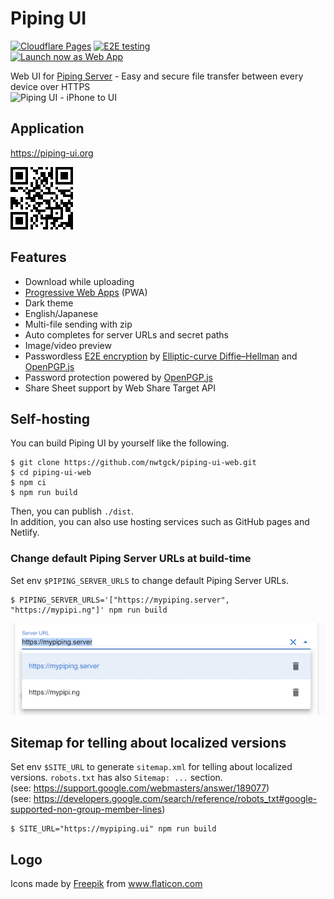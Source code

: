 # Piping UI
[![Cloudflare Pages](https://github.com/nwtgck/piping-ui-web/actions/workflows/cloudflare-pages.yml/badge.svg)](https://github.com/nwtgck/piping-ui-web/actions/workflows/cloudflare-pages.yml) [![E2E testing](https://github.com/nwtgck/piping-ui-web/actions/workflows/e2e-test.yml/badge.svg)](https://github.com/nwtgck/piping-ui-web/actions/workflows/e2e-test.yml)  
<a href="https://piping-ui.org"><img src="https://user-images.githubusercontent.com/9122190/28998409-c5bf7362-7a00-11e7-9b63-db56694522e7.png" alt="Launch now as Web App" height="48"></a>

Web UI for [Piping Server](https://github.com/nwtgck/piping-server) - Easy and secure file transfer between every device over HTTPS  
![Piping UI - iPhone to UI](doc_assets/iphone-to-ui.gif)

## Application

<https://piping-ui.org>

![Piping UI QR code](./doc_assets/piping-ui-qr.png)

## Features

- Download while uploading
- [Progressive Web Apps](https://developers.google.com/web/progressive-web-apps) (PWA)
- Dark theme
- English/Japanese
- Multi-file sending with zip
- Auto completes for server URLs and secret paths
- Image/video preview
- Passwordless [E2E encryption] by [Elliptic-curve Diffie–Hellman] and [OpenPGP.js]
- Password protection powered by [OpenPGP.js]
- Share Sheet support by Web Share Target API

## Self-hosting

You can build Piping UI by yourself like the following.

```console
$ git clone https://github.com/nwtgck/piping-ui-web.git
$ cd piping-ui-web
$ npm ci
$ npm run build
```

Then, you can publish `./dist`.  
In addition, you can also use hosting services such as GitHub pages and Netlify.

### Change default Piping Server URLs at build-time

Set env `$PIPING_SERVER_URLS` to change default Piping Server URLs.

```console
$ PIPING_SERVER_URLS='["https://mypiping.server", "https://mypipi.ng"]' npm run build
```

![Build-time Piping Server URLs](doc_assets/build-time-piping-server-urls.png)

## Sitemap for telling about localized versions

Set env `$SITE_URL` to generate `sitemap.xml` for telling about localized versions. `robots.txt` has also `Sitemap: ...` section.  
(see: <https://support.google.com/webmasters/answer/189077>)  
(see: <https://developers.google.com/search/reference/robots_txt#google-supported-non-group-member-lines>)

```console
$ SITE_URL="https://mypiping.ui" npm run build
```

## Logo
<div>Icons made by <a href="https://www.flaticon.com/authors/freepik" title="Freepik">Freepik</a> from <a href="https://www.flaticon.com/" title="Flaticon">www.flaticon.com</a></div>

[E2E encryption]: https://en.wikipedia.org/wiki/End-to-end_encryption
[Elliptic-curve Diffie–Hellman]: https://en.wikipedia.org/wiki/Elliptic-curve_Diffie%E2%80%93Hellman
[OpenPGP.js]: https://github.com/openpgpjs/openpgpjs
